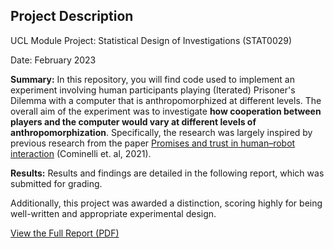 ## Project Description

UCL Module Project: Statistical Design of Investigations (STAT0029)

Date: February 2023

**Summary:** In this repository, you will find code used to implement an experiment involving human participants playing (Iterated) Prisoner's Dilemma with a computer that is anthropomorphized at different levels. The overall aim of the experiment was to investigate **how cooperation between players and the computer would vary at different levels of anthropomorphization**. Specifically, the research was largely inspired by previous research from the paper [Promises and trust in human–robot interaction](https://www.nature.com/articles/s41598-021-88622-9) (Cominelli et. al, 2021).

**Results:** Results and findings are detailed in the following report, which was submitted for grading. 

Additionally, this project was awarded a distinction, scoring highly for being well-written and appropriate experimental design.

[View the Full Report (PDF)](report.pdf)
